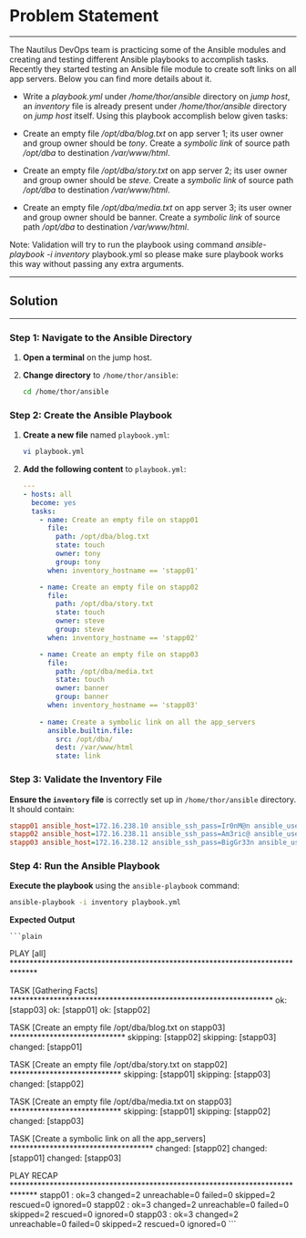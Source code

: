 # Problem Statement

---
The Nautilus DevOps team is practicing some of the Ansible modules and creating and testing different Ansible playbooks to accomplish tasks. Recently they started testing an Ansible file module to create soft links on all app servers. Below you can find more details about it.

- Write a _playbook.yml_ under _/home/thor/ansible_ directory on _jump host_, an _inventory_ file is already present under _/home/thor/ansible_ directory on _jump host_ itself. Using this playbook accomplish below given tasks:

- Create an empty file _/opt/dba/blog.txt_ on app server 1; its user owner and group owner should be _tony_. Create a _symbolic link_ of source path _/opt/dba_ to destination _/var/www/html_.

- Create an empty file _/opt/dba/story.txt_ on app server 2; its user owner and group owner should be _steve_. Create a _symbolic link_ of source path _/opt/dba_ to destination _/var/www/html_.

- Create an empty file _/opt/dba/media.txt_ on app server 3; its user owner and group owner should be banner. Create a _symbolic link_ of source path _/opt/dba_ to destination _/var/www/html_.

Note: Validation will try to run the playbook using command _ansible-playbook -i inventory_ playbook.yml so please make sure playbook works this way without passing any extra arguments.

---

## Solution

---

### Step 1: Navigate to the Ansible Directory

1. **Open a terminal** on the jump host.
2. **Change directory** to `/home/thor/ansible`:

   ```bash
   cd /home/thor/ansible
   ```

### Step 2: Create the Ansible Playbook

1. **Create a new file** named `playbook.yml`:

   ```bash
   vi playbook.yml
   ```

3. **Add the following content** to `playbook.yml`:

   ```yaml
   ---
   - hosts: all
     become: yes
     tasks:
       - name: Create an empty file on stapp01
         file:
           path: /opt/dba/blog.txt
           state: touch
           owner: tony
           group: tony
         when: inventory_hostname == 'stapp01'

       - name: Create an empty file on stapp02
         file:
           path: /opt/dba/story.txt
           state: touch
           owner: steve
           group: steve
         when: inventory_hostname == 'stapp02'

       - name: Create an empty file on stapp03
         file:
           path: /opt/dba/media.txt
           state: touch
           owner: banner
           group: banner
         when: inventory_hostname == 'stapp03'
       
       - name: Create a symbolic link on all the app_servers
         ansible.builtin.file:
           src: /opt/dba/
           dest: /var/www/html
           state: link
   ```

### Step 3: Validate the Inventory File

**Ensure the `inventory` file** is correctly set up in `/home/thor/ansible` directory. It should contain:

   ```ini
   stapp01 ansible_host=172.16.238.10 ansible_ssh_pass=Ir0nM@n ansible_user=tony
   stapp02 ansible_host=172.16.238.11 ansible_ssh_pass=Am3ric@ ansible_user=steve
   stapp03 ansible_host=172.16.238.12 ansible_ssh_pass=BigGr33n ansible_user=banner
   ```

### Step 4: Run the Ansible Playbook

**Execute the playbook** using the `ansible-playbook` command:

   ```bash
   ansible-playbook -i inventory playbook.yml
   ```

**Expected Output**

    ```plain
PLAY [all] ******************************************************************************

TASK [Gathering Facts] ******************************************************************
ok: [stapp03]
ok: [stapp01]
ok: [stapp02]

TASK [Create an empty file /opt/dba/blog.txt on stapp03] *****************************
skipping: [stapp02]
skipping: [stapp03]
changed: [stapp01]

TASK [Create an empty file /opt/dba/story.txt on stapp02] ****************************
skipping: [stapp01]
skipping: [stapp03]
changed: [stapp02]

TASK [Create an empty file /opt/dba/media.txt on stapp03] ****************************
skipping: [stapp01]
skipping: [stapp02]
changed: [stapp03]

TASK [Create a symbolic link on all the app_servers] ************************************
changed: [stapp02]
changed: [stapp01]
changed: [stapp03]

PLAY RECAP ******************************************************************************
stapp01                    : ok=3    changed=2    unreachable=0    failed=0    skipped=2    rescued=0    ignored=0
stapp02                    : ok=3    changed=2    unreachable=0    failed=0    skipped=2    rescued=0    ignored=0
stapp03                    : ok=3    changed=2    unreachable=0    failed=0    skipped=2    rescued=0    ignored=0
    ```
